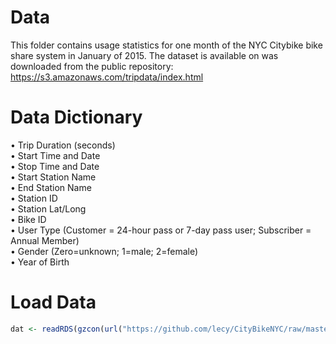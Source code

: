 # Data

This folder contains usage statistics for one month of the NYC Citybike bike share system in January of 2015. The dataset is available on was downloaded from the public repository: https://s3.amazonaws.com/tripdata/index.html 

# Data Dictionary

•	Trip Duration (seconds)  
•	Start Time and Date  
•	Stop Time and Date  
•	Start Station Name  
•	End Station Name  
•	Station ID  
•	Station Lat/Long  
•	Bike ID  
•	User Type (Customer = 24-hour pass or 7-day pass user; Subscriber = Annual Member)  
•	Gender (Zero=unknown; 1=male; 2=female)  
•	Year of Birth  


# Load Data

```r
dat <- readRDS(gzcon(url("https://github.com/lecy/CityBikeNYC/raw/master/DATA/bikes.rds")))
```
